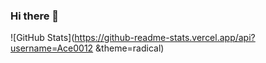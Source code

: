 ### Hi there 👋

<!--
**Ace0012/Ace0012** is a ✨ _special_ ✨ repository because its `README.md` (this file) appears on your GitHub profile.

Here are some ideas to get you started:

- 🔭 I’m currently working on ...
- 🌱 I’m currently learning full stack web devlopement
- 👯 I’m looking to collaborate on ...
- 🤔 I’m looking for help with ...
- 💬 Ask me about frontend
- 📫 How to reach me: ayushchandra.knp@gmail.com
- ⚡ Fun fact: You feel you know everything but it's wrong.
-->

![GitHub Stats](https://github-readme-stats.vercel.app/api?username=Ace0012 &theme=radical)



